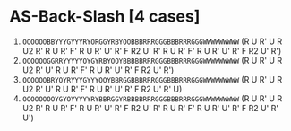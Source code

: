 # AS-Back-Slash [4 cases]

1. `OOOOOOBBYYYGYYYRYORGGYRBYOOBBBRRRGGGBBBRRRGGGWWWWWWWWW` (R U R' U R U2 R' R U R' F' R U R' U' R' F R2 U' R' R U R' F' R U R' U' R' F R2 U' R')
1. `OOOOOOGGRRYYYYYOYGYRBYOOYBBBBBRRRGGGBBBRRRGGGWWWWWWWWW` (R U R' U R U2 R' U' R U R' F' R U R' U' R' F R2 U' R')
1. `OOOOOOBRYOYRYYYGYYYOOYBBRGGBBBRRRGGGBBBRRRGGGWWWWWWWWW` (R U R' U R U2 R' U' R U R' F' R U R' U' R' F R2 U' R' U)
1. `OOOOOOOOYGYOYYYYYRYBBRGGYRBBBBRRRGGGBBBRRRGGGWWWWWWWWW` (R U R' U R U2 R' R U R' F' R U R' U' R' F R2 U' R' R U R' F' R U R' U' R' F R2 U' R' U')

